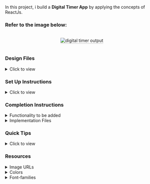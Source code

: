 In this project, i build a **Digital Timer App** by applying the concepts of ReactJs.

### Refer to the image below:

<br/>
<div style="text-align: center;">
    <img src="https://assets.ccbp.in/frontend/content/react-js/digital-timer-output.gif" alt="digital timer output" style="max-width:70%;box-shadow:0 2.8px 2.2px rgba(0, 0, 0, 0.12)" />
</div>
<br/>

### Design Files

<details>
<summary>Click to view</summary>

- [Extra Small (Size < 576px), Small (Size >= 576px)](https://assets.ccbp.in/frontend/content/react-js/digital-timer-sm-output.png)
- [Medium (Size >= 768px), Large (Size >= 992px) and Extra Large (Size >= 1200px)](https://assets.ccbp.in/frontend/content/react-js/digital-timer-lg-output.png)

</details>

### Set Up Instructions

<details>
<summary>Click to view</summary>

- Download dependencies by running `npm install`
- Start up the app using `npm start`
</details>

### Completion Instructions

<details>
<summary>Functionality to be added</summary>
<br/>

The app must have the following functionalities

- The default timer limit value should be 25 minutes
- When the **Start** button is clicked,
  - The **Start** text should change to **Pause** text
  - The **play icon** should be replaced by **pause icon**
  - The **Timer** status should change to **Running**
  - The **Timer** should start running backwards from the timer limit value set
  - If the **Timer** has been paused after starting, it should resume from where it was paused
  - Both the **Plus** and **Minus** buttons should be disabled
- When the **Pause** button is clicked,
  - The **Pause** text should change to **Start** text
  - The **pause icon** should be replaced by **play icon**
  - The **Timer** should stop running backwards
  - The **Timer** status should change to **Paused**
  - Both the **Plus** and **Minus** buttons should be disabled
- When the button with the **Plus** symbol is clicked,
  - The timer limit value should be incremented by one minute
  - The **Timer** should display time with the increased timer limit value
- When the button with the **Minus** symbol is clicked,
  - The timer limit value should be decremented by one minute
  - The **Timer** should display time with the decreased timer limit value
- When the timer limit value is modified by clicking the **Plus** or **Minus** button and the **Start** button is clicked, then the **Timer** should start with the modified timer value
- When the **Timer** ends (displays **00:00**)
  - The **Pause** text should change to **Start** text
  - The **pause icon** should be replaced by **play icon**
  - The **Timer** should stop running backwards
  - The **Timer** status should change to **Paused**
- After completion of **Timer**, when the **Start** button is clicked,
  - The **Start** text should change to **Pause** text
  - The **play icon** should be replaced by **pause icon**
  - The **Timer** should start running backwards from the current timer limit value.
  - The **Timer** status should change to **Running**
- When the **Reset** button is clicked, then
  - The **Pause** text should change to **Start** text
  - The **pause icon** should be replaced by **play icon**
  - The **Timer** should stop running backwards
  - The **Timer** status should change to **Paused**
  - Initial **Timer** limit value should be displayed
  - Both the **Plus** and **Minus** buttons should be enabled

</details>

<details>
<summary>Implementation Files</summary>
<br/>

Use these files to complete the implementation:

- `src/components/DigitalTimer/index.js`
- `src/components/DigitalTimer/index.css`
</details>

### Quick Tips

<details>
<summary>Click to view</summary>
<br>

- You can use the `box-shadow` CSS property to apply the box-shadow effect to containers

  ```
    box-shadow: 0px 4px 16px 0px #bfbfbf;
  ```

  <br/>
  <img src="https://assets.ccbp.in/frontend/content/react-js/box-shadow-img.png" alt="box shadow" style="width:200px" />

- You can use `Math.floor()` function that returns the **largest integer less than or equal to a given number**

  ```js
  console.log(Math.floor(5.95)); // output: 5
  ```

- You can use the `background-position` CSS property to set the starting position of a background image
  ```
  background-position: center;
  ```

</details>

### Resources

<details>
<summary>Image URLs</summary>

- [https://assets.ccbp.in/frontend/react-js/digital-timer-elapsed-bg.png](https://assets.ccbp.in/frontend/react-js/digital-timer-elapsed-bg.png)
- [https://assets.ccbp.in/frontend/react-js/play-icon-img.png](https://assets.ccbp.in/frontend/react-js/play-icon-img.png) alt should be **play icon**
- [https://assets.ccbp.in/frontend/react-js/pause-icon-img.png](https://assets.ccbp.in/frontend/react-js/pause-icon-img.png) alt should be **pause icon**
- [https://assets.ccbp.in/frontend/react-js/reset-icon-img.png](https://assets.ccbp.in/frontend/react-js/reset-icon-img.png) alt should be **reset icon**

</details>

<details>
<summary>Colors</summary>

<br/>

<div style="background-color: #ffffff ; width: 150px; padding: 10px; color: black">Hex: #ffffff</div>
<div style="background-color: #cffcf1 ; width: 150px; padding: 10px; color: black">Hex: #cffcf1</div>
<div style="background-color: #1e293b ; width: 150px; padding: 10px; color: white">Hex: #1e293b</div>
<div style="background-color: #0f172a ; width: 150px; padding: 10px; color: white">Hex: #0f172a</div>
<div style="background-color: #defafe ; width: 150px; padding: 10px; color: black">Hex: #defafe</div>
<div style="background-color: #00d9f5 ; width: 150px; padding: 10px; color: white">Hex: #00d9f5</div>

</details>

<details>
<summary>Font-families</summary>

- Roboto

</details>

